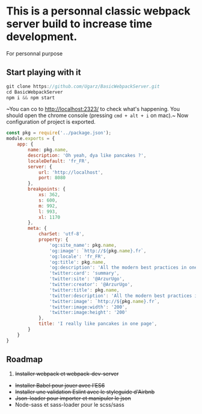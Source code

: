 # This is a personnal classic webpack server build to increase time development.
For personnal purpose

## Start playing with it

```javascript
git clone https://github.com/Ugarz/BasicWebpackServer.git
cd BasicWebpackServer
npm i && npm start
```
~You can co to [http://localhost:2323/](http://localhost:2323/) to check what's happening. You should open the chrome console (pressing `cmd + alt + i` on mac).~
Now configuration of project is exported.
```js
const pkg = require('../package.json');
module.exports = {
    app: {
        name: pkg.name,
        description: 'Oh yeah, dya like pancakes ?',
        localeDefault: 'fr_FR',
        server: {
            url: 'http://localhost',
            port: 8080
        },
        breakpoints: {
            xs: 362,
            s: 600,
            m: 992,
            l: 993,
            xl: 1170
        },
        meta: {
            charSet: 'utf-8',
            property: {
                'og:site_name': pkg.name,
                'og:image': `http://${pkg.name}.fr`,
                'og:locale': 'fr_FR',
                'og:title': pkg.name,
                'og:description': 'All the modern best practices in one pancake.',
                'twitter:card': 'summary',
                'twitter:site': '@ArzurUgo',
                'twitter:creator': '@ArzurUgo',
                'twitter:title': pkg.name,
                'twitter:description': 'All the modern best practices in one pancake.',
                'twitter:image': `http://${pkg.name}.fr`,
                'twitter:image:width': '200',
                'twitter:image:height': '200'
            },
            title: 'I really like pancakes in one page',
        }
    }
}
```



## Roadmap

1. ~~Installer webpack et webpack-dev-server~~
* ~~Installer Babel pour jouer avec l'ES6~~
* ~~Installer une validation Eslint avec le styleguide d'Airbnb~~
* ~~Json-loader pour importer et manipuler le json~~
* Node-sass et sass-loader pour le scss/sass
